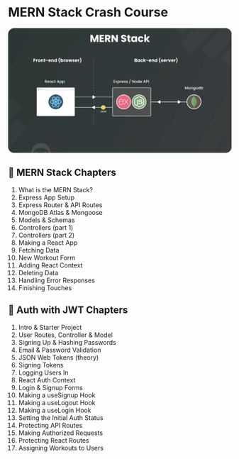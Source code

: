 # MERN Stack Crash Course

<img src="./images/mern-stack-overview.png" alt="MERN Stack Overview">

## 📖 MERN Stack Chapters

1. What is the MERN Stack?
1. Express App Setup
1. Express Router & API Routes
1. MongoDB Atlas & Mongoose
1. Models & Schemas
1. Controllers (part 1)
1. Controllers (part 2)
1. Making a React App
1. Fetching Data
1. New Workout Form
1. Adding React Context
1. Deleting Data
1. Handling Error Responses
1. Finishing Touches

## 📖 Auth with JWT Chapters

1. Intro & Starter Project
1. User Routes, Controller & Model
1. Signing Up & Hashing Passwords
1. Email & Password Validation
1. JSON Web Tokens (theory)
1. Signing Tokens
1. Logging Users In
1. React Auth Context
1. Login & Signup Forms
1. Making a useSignup Hook
1. Making a useLogout Hook
1. Making a useLogin Hook
1. Setting the Initial Auth Status
1. Protecting API Routes
1. Making Authorized Requests
1. Protecting React Routes
1. Assigning Workouts to Users
